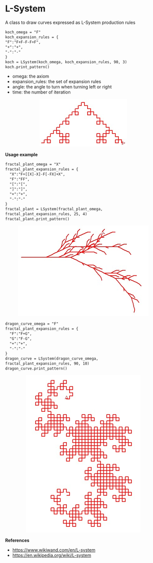 # L-System

A class to draw curves expressed as L-System production rules

    koch_omega = "F"
    koch_expansion_rules = { 
    "F":"F+F-F-F+F",
    "+":"+",
    "-":"-"
    }
    koch = LSystem(koch_omega, koch_expansion_rules, 90, 3)
    koch.print_pattern()

 - omega: the axiom 
 - expansion_rules: the set of expansion rules 
 - angle: the angle to turn when turning left or right
 - time:  the number of iteration

<p align="center" width="100%">
    <img src="https://github.com/antigones/LSystems/blob/main/imgs/koch.jpg?raw=true" alt="koch curve">
</p>

**Usage example**

    fractal_plant_omega = "X"
    fractal_plant_expansion_rules = {
      "X":"F+[[X]-X]-F[-FX]+X",
      "F":"FF",
      "[":"[",
      "]":"]",
      "+":"+",
      "-":"-"
    }
    fractal_plant = LSystem(fractal_plant_omega, fractal_plant_expansion_rules, 25, 4)
    fractal_plant.print_pattern()
    
<p align="center" width="100%">
    <img src="https://github.com/antigones/LSystems/blob/main/imgs/plant.jpg?raw=true" alt="generated plant">
</p>

    dragon_curve_omega = "F"
    fractal_plant_expansion_rules = {
      "F":"F+G",
      "G":"F-G",
      "+":"+",
      "-":"-"
    }
    dragon_curve = LSystem(dragon_curve_omega, fractal_plant_expansion_rules, 90, 10)
    dragon_curve.print_pattern()

<p align="center" width="100%">
    <img src="https://github.com/antigones/LSystems/blob/main/imgs/dragon_curve.jpg?raw=true" alt="generated dragon curve">
</p>

**References**

- https://www.wikiwand.com/en/L-system
- https://en.wikipedia.org/wiki/L-system
